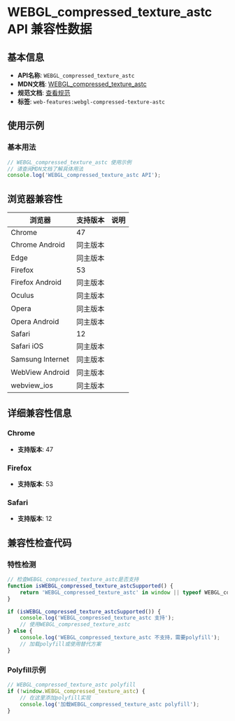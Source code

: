 # WEBGL_compressed_texture_astc API 兼容性数据

## 基本信息

- **API名称**: `WEBGL_compressed_texture_astc`
- **MDN文档**: [WEBGL_compressed_texture_astc](https://developer.mozilla.org/docs/Web/API/WEBGL_compressed_texture_astc)
- **规范文档**: [查看规范](https://registry.khronos.org/webgl/extensions/WEBGL_compressed_texture_astc/)
- **标签**: `web-features:webgl-compressed-texture-astc`

## 使用示例

### 基本用法

```javascript
// WEBGL_compressed_texture_astc 使用示例
// 请查阅MDN文档了解具体用法
console.log('WEBGL_compressed_texture_astc API');
```

## 浏览器兼容性

| 浏览器 | 支持版本 | 说明 |
|--------|----------|------|
| Chrome | 47 |  |
| Chrome Android | 同主版本 |  |
| Edge | 同主版本 |  |
| Firefox | 53 |  |
| Firefox Android | 同主版本 |  |
| Oculus | 同主版本 |  |
| Opera | 同主版本 |  |
| Opera Android | 同主版本 |  |
| Safari | 12 |  |
| Safari iOS | 同主版本 |  |
| Samsung Internet | 同主版本 |  |
| WebView Android | 同主版本 |  |
| webview_ios | 同主版本 |  |

## 详细兼容性信息

### Chrome

- **支持版本**: 47

### Firefox

- **支持版本**: 53

### Safari

- **支持版本**: 12

## 兼容性检查代码

### 特性检测

```javascript
// 检查WEBGL_compressed_texture_astc是否支持
function isWEBGL_compressed_texture_astcSupported() {
    return 'WEBGL_compressed_texture_astc' in window || typeof WEBGL_compressed_texture_astc !== 'undefined';
}

if (isWEBGL_compressed_texture_astcSupported()) {
    console.log('WEBGL_compressed_texture_astc 支持');
    // 使用WEBGL_compressed_texture_astc
} else {
    console.log('WEBGL_compressed_texture_astc 不支持，需要polyfill');
    // 加载polyfill或使用替代方案
}
```

### Polyfill示例

```javascript
// WEBGL_compressed_texture_astc polyfill
if (!window.WEBGL_compressed_texture_astc) {
    // 在这里添加polyfill实现
    console.log('加载WEBGL_compressed_texture_astc polyfill');
}
```

